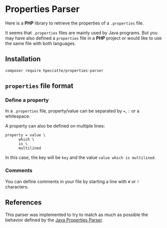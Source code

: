 # Properties Parser

Here is a **PHP** library to retrieve the properties of a `.properties` file.

It seems that `.properties` files are mainly used by Java programs. But you may have also defined a `properties` file in a **PHP** project or would like to use the same file with both languages.

## Installation

    composer require hpeccatte/properties-parser

## `properties` file format

### Define a property

In a `.properties` file, property/value can be separated by `=`, `:` or a whitespace.

A property can also be defined on multiple lines:

    property = value \
          which \
          is \
          multilined

In this case, the key will be `key` and the value `value which is multilined`.

### Comments

You can define comments in your file by starting a line with `#` or `!` characters.

## References

This parser was implemented to try to match as much as possible the behavior defined by the [Java Properties Parser](https://docs.oracle.com/javase/10/docs/api/java/util/Properties.html).